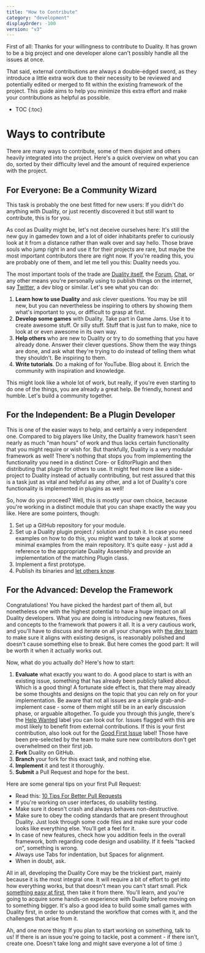 ```yaml
---
title: "How to Contribute"
category: "development"
displayOrder: -100
version: "v3"
---
```


First of all: Thanks for your willingness to contribute to Duality. It has grown to be a big project and one developer alone can't possibly handle all the issues at once. 

That said, external contributions are always a double-edged sword, as they introduce a little extra work due to their necessity to be reviewed and potentially edited or merged to fit within the existing framework of the project. This guide aims to help you minimize this extra effort and make your contributions as helpful as possible.

* TOC
{:toc}

# Ways to contribute

There are many ways to contribute, some of them disjoint and others heavily integrated into the project. Here's a quick overview on what you can do, sorted by their difficulty level and the amount of required experience with the project.

## For Everyone: Be a Community Wizard

This task is probably the one best fitted for new users: If you didn't do anything with Duality, or just recently discovered it but still want to contribute, this is for you.

As cool as Duality might be, let's not deceive ourselves here: It's still the new guy in gamedev town and a lot of older inhabitants prefer to curiously look at it from a distance rather than walk over and say hello. Those brave souls who jump right in and use it for their projects are rare, but maybe the most important contributors there are right now. If you're reading this, you are probably one of them, and let me tell you this: Duality needs you.

The most important tools of the trade are [Duality itself](https://www.duality2d.net), the [Forum](https://forum.duality2d.net), [Chat](https://chat.duality2d.net), or any other means you're personally using to publish things on the internet, say [Twitter](https://twitter.com/search?f=tweets&vertical=default&q=%23duality2d%20lang%3Aen%20-RT), a dev blog or similar. Let's see what you can do:

1. **Learn how to use Duality** and ask clever questions. You may be still new, but you can nevertheless be inspiring to others by showing them what's important to you, or difficult to grasp at first.
2. **Develop some games** with Duality. Take part in Game Jams. Use it to create awesome stuff. Or silly stuff. Stuff that is just fun to make, nice to look at or even awesome in its own way.
3. **Help others** who are new to Duality or try to do something that you have already done. Answer their clever questions. Show them the way things are done, and ask what they're trying to do instead of telling them what they shouldn't. Be inspiring to them.
4. **Write tutorials**. Do a making of for YouTube. Blog about it. Enrich the community with inspiration and knowledge.

This might look like a whole lot of work, but really, if you're even starting to do one of the things, you are already a great help. Be friendly, honest and humble. Let's build a community together.

## For the Independent: Be a Plugin Developer

This is one of the easier ways to help, and certainly a very independent one. Compared to big players like Unity, the Duality framework hasn't seen nearly as much "man hours" of work and thus lacks certain functionality that you might require or wish for. But thankfully, Duality is a very modular framework as well! There's nothing that stops you from implementing the functionality you need in a distinct Core- or EditorPlugin and then distributing that plugin for others to use. It might feel more like a side-project to Duality instead of actually contributing, but rest assured that this is a task just as vital and helpful as any other, and a lot of Duality's core functionality is implemented in plugins as well! 

So, how do you proceed? Well, this is mostly your own choice, because you're working in a distinct module that you can shape exactly the way you like. Here are some pointers, though:

1. Set up a GitHub repository for your module.
2. Set up a Duality plugin project / solution and push it. In case you need examples on how to do this, you might want to take a look at some minimal examples from the main repository. It's quite easy - just add a reference to the appropriate Duality Assembly and provide an implementation of the matching Plugin class.
3. Implement a first prototype.
4. Publish its binaries and [let others know](https://forum.duality2d.net).

## For the Advanced: Develop the Framework

Congratulations! You have picked the hardest part of them all, but nonetheless one with the highest potential to have a huge impact on all Duality developers. What you are doing is introducing new features, fixes and concepts to the framework that powers it all. It is a very cautious work, and you'll have to discuss and iterate on all your changes with [the dev team](https://github.com/orgs/AdamsLair/people) to make sure it aligns with existing designs, is reasonably polished and doesn't cause something else to break. But here comes the good part: It will be worth it when it actually works out.

Now, what do you actually do? Here's how to start:

1. **Evaluate** what exactly you want to do. A good place to start is with an existing issue, something that has already been publicly talked about. Which is a good thing! A fortunate side effect is, that there may already be some thoughts and designs on the topic that you can rely on for your implementation. Be aware that not all issues are a simple grab-and-implement case - some of them might still be in an early discussion phase, or arguable altogether. To guide you through this jungle, there's the [Help Wanted](https://github.com/AdamsLair/duality/labels/Help%20Wanted) label you can look out for. Issues flagged with this are most likely to benefit from external contributions. If this is your first contribution, also look out for the [Good First Issue](https://github.com/AdamsLair/duality/labels/Good%20First%20Issue) label! Those have been pre-selected by the team to make sure new contributors don't get overwhelmed on their first job.
2. **Fork** Duality on GitHub.
3. **Branch** your fork for this exact task, and nothing else.
4. **Implement** it and test it thoroughly.
5. **Submit** a Pull Request and hope for the best.

Here are some general tips on your first Pull Request:

  * Read this: [10 Tips For Better Pull Requests](http://blog.ploeh.dk/2015/01/15/10-tips-for-better-pull-requests/)
  * If you're working on user interfaces, do usability testing.
  * Make sure it doesn't crash and always behaves non-destructive.
  * Make sure to obey the coding standards that are present throughout Duality. Just look through some code files and make sure your code looks like everything else. You'll get a feel for it.
  * In case of new features, check how you addition feels in the overall framework, both regarding code design and usability. If it feels "tacked on", something is wrong.
  * Always use Tabs for indentation, but Spaces for alignment.
  * When in doubt, ask.

All in all, developing the Duality Core may be the trickiest part, mainly because it is the most integral one. It will require a bit of effort to get into how everything works, but that doesn't mean you can't start small. Pick [something easy at first](https://github.com/AdamsLair/duality/labels/Good%20First%20Issue), then take it from there. You'll learn, and you're going to acquire some hands-on experience with Duality before moving on to something bigger. It's also a good idea to build some small games with Duality first, in order to understand the workflow that comes with it, and the challenges that arise from it. 

Ah, and one more thing: If you plan to start working on something, talk to us! If there is an issue you're going to tackle, post a comment - if there isn't, create one. Doesn't take long and might save everyone a lot of time :)